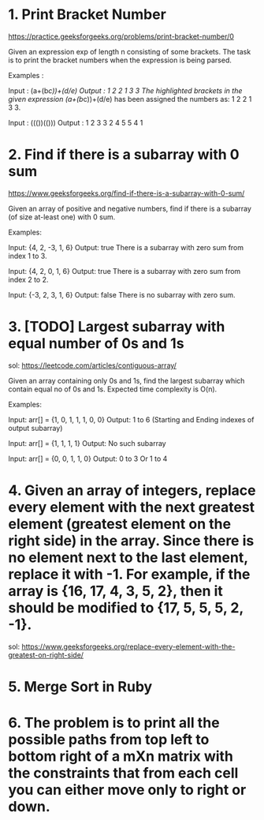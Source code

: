 # 1. Print Bracket Number 
https://practice.geeksforgeeks.org/problems/print-bracket-number/0

Given an expression exp of length n consisting of some brackets. The task is to print the bracket numbers when the expression is being parsed.

Examples :

Input : (a+(b*c))+(d/e)
Output : 1 2 2 1 3 3
The highlighted brackets in the given expression
(a+(b*c))+(d/e) has been assigned the numbers as:
1 2 2 1 3 3.

Input : ((())(()))
Output : 1 2 3 3 2 4 5 5 4 1

# 2. Find if there is a subarray with 0 sum
https://www.geeksforgeeks.org/find-if-there-is-a-subarray-with-0-sum/

Given an array of positive and negative numbers, find if there is a subarray (of size at-least one) with 0 sum.

Examples:

Input: {4, 2, -3, 1, 6}
Output: true 
There is a subarray with zero sum from index 1 to 3.

Input: {4, 2, 0, 1, 6}
Output: true 
There is a subarray with zero sum from index 2 to 2.

Input: {-3, 2, 3, 1, 6}
Output: false
There is no subarray with zero sum.


# 3. [TODO] Largest subarray with equal number of 0s and 1s
sol: https://leetcode.com/articles/contiguous-array/

Given an array containing only 0s and 1s, find the largest subarray which contain equal no of 0s and 1s. Expected time complexity is O(n).

Examples:

Input: arr[] = {1, 0, 1, 1, 1, 0, 0}
Output: 1 to 6 (Starting and Ending indexes of output subarray)

Input: arr[] = {1, 1, 1, 1}
Output: No such subarray

Input: arr[] = {0, 0, 1, 1, 0}
Output: 0 to 3 Or 1 to 4

# 4. Given an array of integers, replace every element with the next greatest element (greatest element on the right side) in the array. Since there is no element next to the last element, replace it with -1. For example, if the array is {16, 17, 4, 3, 5, 2}, then it should be modified to {17, 5, 5, 5, 2, -1}.
sol: https://www.geeksforgeeks.org/replace-every-element-with-the-greatest-on-right-side/

# 5. Merge Sort in Ruby

# 6. The problem is to print all the possible paths from top left to bottom right of a mXn matrix with the constraints that from each cell you can either move only to right or down.
